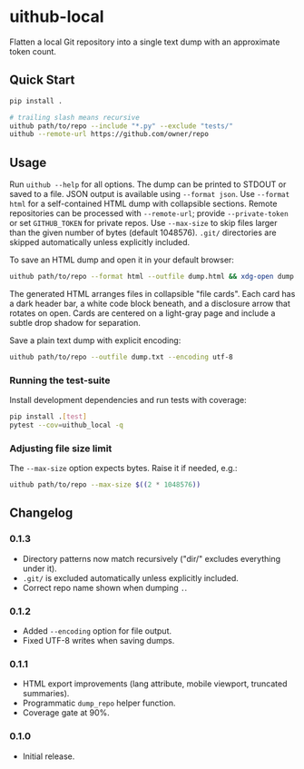 # uithub-local

Flatten a local Git repository into a single text dump with an approximate token count.

## Quick Start

```bash
pip install .

# trailing slash means recursive
uithub path/to/repo --include "*.py" --exclude "tests/"
uithub --remote-url https://github.com/owner/repo
```

## Usage

Run `uithub --help` for all options. The dump can be printed to STDOUT or saved to a file. JSON output is available using `--format json`. Use `--format html` for a self-contained HTML dump with collapsible sections. Remote repositories can be processed with `--remote-url`; provide `--private-token` or set `GITHUB_TOKEN` for private repos. Use `--max-size` to skip files larger than the given number of bytes (default 1048576).
`.git/` directories are skipped automatically unless explicitly included.

To save an HTML dump and open it in your default browser:

```bash
uithub path/to/repo --format html --outfile dump.html && xdg-open dump.html
```

The generated HTML arranges files in collapsible "file cards". Each card has a
dark header bar, a white code block beneath, and a disclosure arrow that rotates
on open. Cards are centered on a light-gray page and include a subtle drop
shadow for separation.

Save a plain text dump with explicit encoding:

```bash
uithub path/to/repo --outfile dump.txt --encoding utf-8
```

### Running the test-suite

Install development dependencies and run tests with coverage:

```bash
pip install .[test]
pytest --cov=uithub_local -q
```

### Adjusting file size limit

The `--max-size` option expects bytes. Raise it if needed, e.g.:

```bash
uithub path/to/repo --max-size $((2 * 1048576))
```

## Changelog

### 0.1.3
- Directory patterns now match recursively ("dir/" excludes everything under it).
- `.git/` is excluded automatically unless explicitly included.
- Correct repo name shown when dumping `.`.
### 0.1.2
- Added ``--encoding`` option for file output.
- Fixed UTF-8 writes when saving dumps.

### 0.1.1
- HTML export improvements (lang attribute, mobile viewport, truncated summaries).
- Programmatic `dump_repo` helper function.
- Coverage gate at 90%.

### 0.1.0
- Initial release.
